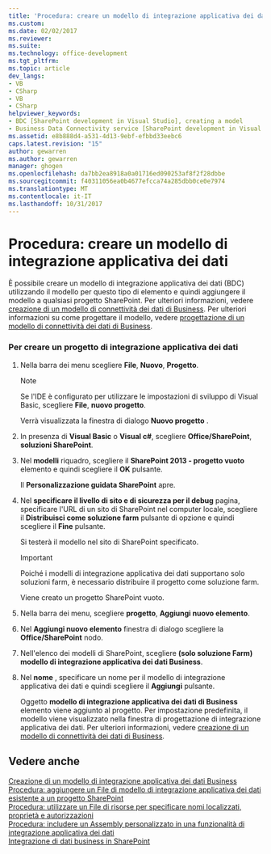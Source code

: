```yaml
---
title: 'Procedura: creare un modello di integrazione applicativa dei dati | Documenti Microsoft'
ms.custom: 
ms.date: 02/02/2017
ms.reviewer: 
ms.suite: 
ms.technology: office-development
ms.tgt_pltfrm: 
ms.topic: article
dev_langs:
- VB
- CSharp
- VB
- CSharp
helpviewer_keywords:
- BDC [SharePoint development in Visual Studio], creating a model
- Business Data Connectivity service [SharePoint development in Visual Studio], creating a model
ms.assetid: e8b888d4-a531-4d13-9ebf-efbbd33eebc6
caps.latest.revision: "15"
author: gewarren
ms.author: gewarren
manager: ghogen
ms.openlocfilehash: da7bb2ea8918a0a01716ed090253af8f2f28dbbe
ms.sourcegitcommit: f40311056ea0b4677efcca74a285dbb0ce0e7974
ms.translationtype: MT
ms.contentlocale: it-IT
ms.lasthandoff: 10/31/2017
---
```

# <a name="how-to-create-a-bdc-model"></a>Procedura: creare un modello di integrazione applicativa dei dati
  È possibile creare un modello di integrazione applicativa dei dati (BDC) utilizzando il modello per questo tipo di elemento e quindi aggiungere il modello a qualsiasi progetto SharePoint. Per ulteriori informazioni, vedere [creazione di un modello di connettività dei dati di Business](../sharepoint/creating-a-business-data-connectivity-model.md). Per ulteriori informazioni su come progettare il modello, vedere [progettazione di un modello di connettività dei dati di Business](../sharepoint/designing-a-business-data-connectivity-model.md).  
  
### <a name="to-create-a-bdc-project"></a>Per creare un progetto di integrazione applicativa dei dati  
  
1.  Nella barra dei menu scegliere **File**, **Nuovo**, **Progetto**.  
  
    > [!NOTE]  
    >  Se l'IDE è configurato per utilizzare le impostazioni di sviluppo di Visual Basic, scegliere **File**, **nuovo progetto**.  
  
     Verrà visualizzata la finestra di dialogo **Nuovo progetto** .  
  
2.  In presenza di **Visual Basic** o **Visual c#**, scegliere **Office/SharePoint**, **soluzioni SharePoint**.  
  
3.  Nel **modelli** riquadro, scegliere il **SharePoint 2013 - progetto vuoto** elemento e quindi scegliere il **OK** pulsante.  
  
     Il **Personalizzazione guidata SharePoint** apre.  
  
4.  Nel **specificare il livello di sito e di sicurezza per il debug** pagina, specificare l'URL di un sito di SharePoint nel computer locale, scegliere il **Distribuisci come soluzione farm** pulsante di opzione e quindi scegliere il **Fine** pulsante.  
  
     Si testerà il modello nel sito di SharePoint specificato.  
  
    > [!IMPORTANT]  
    >  Poiché i modelli di integrazione applicativa dei dati supportano solo soluzioni farm, è necessario distribuire il progetto come soluzione farm.  
  
     Viene creato un progetto SharePoint vuoto.  
  
5.  Nella barra dei menu, scegliere **progetto**, **Aggiungi nuovo elemento**.  
  
6.  Nel **Aggiungi nuovo elemento** finestra di dialogo scegliere la **Office/SharePoint** nodo.  
  
7.  Nell'elenco dei modelli di SharePoint, scegliere **(solo soluzione Farm) modello di integrazione applicativa dei dati Business**.  
  
8.  Nel **nome** , specificare un nome per il modello di integrazione applicativa dei dati e quindi scegliere il **Aggiungi** pulsante.  
  
     Oggetto **modello di integrazione applicativa dei dati di Business** elemento viene aggiunto al progetto. Per impostazione predefinita, il modello viene visualizzato nella finestra di progettazione di integrazione applicativa dei dati. Per ulteriori informazioni, vedere [creazione di un modello di connettività dei dati di Business](../sharepoint/creating-a-business-data-connectivity-model.md).  
  
## <a name="see-also"></a>Vedere anche  
 [Creazione di un modello di integrazione applicativa dei dati Business](../sharepoint/creating-a-business-data-connectivity-model.md)   
 [Procedura: aggiungere un File di modello di integrazione applicativa dei dati esistente a un progetto SharePoint](../sharepoint/how-to-add-an-existing-bdc-model-file-to-a-sharepoint-project.md)   
 [Procedura: utilizzare un File di risorse per specificare nomi localizzati, proprietà e autorizzazioni](../sharepoint/how-to-use-a-resource-file-to-specify-localized-names-properties-and-permissions.md)   
 [Procedura: includere un Assembly personalizzato in una funzionalità di integrazione applicativa dei dati](../sharepoint/how-to-include-a-custom-assembly-in-a-bdc-feature.md)   
 [Integrazione di dati business in SharePoint](../sharepoint/integrating-business-data-into-sharepoint.md)  
  
  